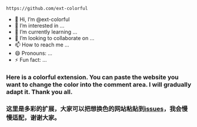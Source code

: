 `https://github.com/ext-colorful`
- 👋 Hi, I’m @ext-colorful
- 👀 I’m interested in ...
- 🌱 I’m currently learning ...
- 💞️ I’m looking to collaborate on ...
- 📫 How to reach me ...
- 😄 Pronouns: ...
- ⚡ Fun fact: ...

### Here is a colorful extension. You can paste the website you want to change the color into the comment area. I will gradually adapt it. Thank you all.
### 这里是多彩的扩展，大家可以把想换色的网站粘贴到[issues](https://github.com/ext-colorful/ext-colorful/issues)，我会慢慢适配，谢谢大家。
